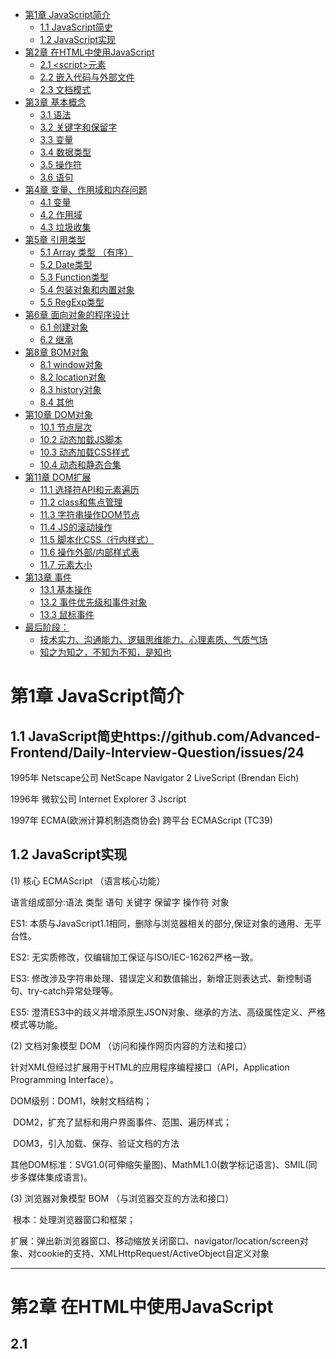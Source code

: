 

* [第1章  JavaScript简介](#%E7%AC%AC1%E7%AB%A0--javascript%E7%AE%80%E4%BB%8B)
  * [1\.1  JavaScript简史](#11--javascript%E7%AE%80%E5%8F%B2)
  * [1\.2  JavaScript实现](#12--javascript%E5%AE%9E%E7%8E%B0)
* [第2章  在HTML中使用JavaScript](#%E7%AC%AC2%E7%AB%A0--%E5%9C%A8html%E4%B8%AD%E4%BD%BF%E7%94%A8javascript)
  * [2\.1  &lt;script&gt;元素](#21--script%E5%85%83%E7%B4%A0)
  * [2\.2  嵌入代码与外部文件](#22--%E5%B5%8C%E5%85%A5%E4%BB%A3%E7%A0%81%E4%B8%8E%E5%A4%96%E9%83%A8%E6%96%87%E4%BB%B6)
  * [2\.3  文档模式](#23--%E6%96%87%E6%A1%A3%E6%A8%A1%E5%BC%8F)
* [第3章  基本概念](#%E7%AC%AC3%E7%AB%A0--%E5%9F%BA%E6%9C%AC%E6%A6%82%E5%BF%B5)
  * [3\.1  语法](#31--%E8%AF%AD%E6%B3%95)
  * [3\.2  关键字和保留字](#32--%E5%85%B3%E9%94%AE%E5%AD%97%E5%92%8C%E4%BF%9D%E7%95%99%E5%AD%97)
  * [3\.3  变量](#33--%E5%8F%98%E9%87%8F)
  * [3\.4  数据类型](#34--%E6%95%B0%E6%8D%AE%E7%B1%BB%E5%9E%8B)
  * [3\.5  操作符](#35--%E6%93%8D%E4%BD%9C%E7%AC%A6)
  * [3\.6 语句](#36-%E8%AF%AD%E5%8F%A5)
* [第4章  变量、作用域和内存问题](#%E7%AC%AC4%E7%AB%A0--%E5%8F%98%E9%87%8F%E4%BD%9C%E7%94%A8%E5%9F%9F%E5%92%8C%E5%86%85%E5%AD%98%E9%97%AE%E9%A2%98)
  * [4\.1  变量](#41--%E5%8F%98%E9%87%8F)
  * [4\.2  作用域](#42--%E4%BD%9C%E7%94%A8%E5%9F%9F)
  * [4\.3  垃圾收集](#43--%E5%9E%83%E5%9C%BE%E6%94%B6%E9%9B%86)
* [第5章 引用类型](#%E7%AC%AC5%E7%AB%A0-%E5%BC%95%E7%94%A8%E7%B1%BB%E5%9E%8B)
  * [5\.1 Array 类型 （有序）](#51-array-%E7%B1%BB%E5%9E%8B-%E6%9C%89%E5%BA%8F)
  * [5\.2 Date类型](#52-date%E7%B1%BB%E5%9E%8B)
  * [5\.3 Function类型](#53-function%E7%B1%BB%E5%9E%8B)
  * [5\.4 包装对象和内置对象](#54-%E5%8C%85%E8%A3%85%E5%AF%B9%E8%B1%A1%E5%92%8C%E5%86%85%E7%BD%AE%E5%AF%B9%E8%B1%A1)
  * [5\.5 RegExp类型](#55-regexp%E7%B1%BB%E5%9E%8B)
* [第6章 面向对象的程序设计](#%E7%AC%AC6%E7%AB%A0-%E9%9D%A2%E5%90%91%E5%AF%B9%E8%B1%A1%E7%9A%84%E7%A8%8B%E5%BA%8F%E8%AE%BE%E8%AE%A1)
  * [6\.1 创建对象](#61-%E5%88%9B%E5%BB%BA%E5%AF%B9%E8%B1%A1)
  * [6\.2 继承](#62-%E7%BB%A7%E6%89%BF)
* [第8章 BOM对象](#%E7%AC%AC8%E7%AB%A0-bom%E5%AF%B9%E8%B1%A1)
  * [8\.1 window对象](#81-window%E5%AF%B9%E8%B1%A1)
  * [8\.2 location对象](#82-location%E5%AF%B9%E8%B1%A1)
  * [8\.3 history对象](#83-history%E5%AF%B9%E8%B1%A1)
  * [8\.4 其他](#84-%E5%85%B6%E4%BB%96)
* [第10章 DOM对象](#%E7%AC%AC10%E7%AB%A0-dom%E5%AF%B9%E8%B1%A1)
  * [10\.1 节点层次](#101-%E8%8A%82%E7%82%B9%E5%B1%82%E6%AC%A1)
  * [10\.2 动态加载JS脚本](#102-%E5%8A%A8%E6%80%81%E5%8A%A0%E8%BD%BDjs%E8%84%9A%E6%9C%AC)
  * [10\.3 动态加载CSS样式](#103-%E5%8A%A8%E6%80%81%E5%8A%A0%E8%BD%BDcss%E6%A0%B7%E5%BC%8F)
  * [10\.4 动态和静态合集](#104-%E5%8A%A8%E6%80%81%E5%92%8C%E9%9D%99%E6%80%81%E5%90%88%E9%9B%86)
* [第11章 DOM扩展](#%E7%AC%AC11%E7%AB%A0-dom%E6%89%A9%E5%B1%95)
  * [11\.1 选择符API和元素遍历](#111-%E9%80%89%E6%8B%A9%E7%AC%A6api%E5%92%8C%E5%85%83%E7%B4%A0%E9%81%8D%E5%8E%86)
  * [11\.2 class和焦点管理](#112-class%E5%92%8C%E7%84%A6%E7%82%B9%E7%AE%A1%E7%90%86)
  * [11\.3 字符串操作DOM节点](#113-%E5%AD%97%E7%AC%A6%E4%B8%B2%E6%93%8D%E4%BD%9Cdom%E8%8A%82%E7%82%B9)
  * [11\.4 JS的滚动操作](#114-js%E7%9A%84%E6%BB%9A%E5%8A%A8%E6%93%8D%E4%BD%9C)
  * [11\.5 脚本化CSS（行内样式）](#115-%E8%84%9A%E6%9C%AC%E5%8C%96css%E8%A1%8C%E5%86%85%E6%A0%B7%E5%BC%8F)
  * [11\.6 操作外部/内部样式表](#116-%E6%93%8D%E4%BD%9C%E5%A4%96%E9%83%A8%E5%86%85%E9%83%A8%E6%A0%B7%E5%BC%8F%E8%A1%A8)
  * [11\.7 元素大小](#117-%E5%85%83%E7%B4%A0%E5%A4%A7%E5%B0%8F)
* [第13章 事件](#%E7%AC%AC13%E7%AB%A0-%E4%BA%8B%E4%BB%B6)
  * [13\.1 基本操作](#131-%E5%9F%BA%E6%9C%AC%E6%93%8D%E4%BD%9C)
  * [13\.2 事件优先级和事件对象](#132-%E4%BA%8B%E4%BB%B6%E4%BC%98%E5%85%88%E7%BA%A7%E5%92%8C%E4%BA%8B%E4%BB%B6%E5%AF%B9%E8%B1%A1)
  * [13\.3 鼠标事件](#133-%E9%BC%A0%E6%A0%87%E4%BA%8B%E4%BB%B6)
* [最后阶段：](#%E6%9C%80%E5%90%8E%E9%98%B6%E6%AE%B5)
  * [技术实力、沟通能力、逻辑思维能力、心理素质、气质气场](#%E6%8A%80%E6%9C%AF%E5%AE%9E%E5%8A%9B%E6%B2%9F%E9%80%9A%E8%83%BD%E5%8A%9B%E9%80%BB%E8%BE%91%E6%80%9D%E7%BB%B4%E8%83%BD%E5%8A%9B%E5%BF%83%E7%90%86%E7%B4%A0%E8%B4%A8%E6%B0%94%E8%B4%A8%E6%B0%94%E5%9C%BA)
  * [知之为知之，不知为不知，是知也](#%E7%9F%A5%E4%B9%8B%E4%B8%BA%E7%9F%A5%E4%B9%8B%E4%B8%8D%E7%9F%A5%E4%B8%BA%E4%B8%8D%E7%9F%A5%E6%98%AF%E7%9F%A5%E4%B9%9F)

# 第1章  JavaScript简介

## 1.1  JavaScript简史https://github.com/Advanced-Frontend/Daily-Interview-Question/issues/24

1995年  Netscape公司  NetScape Navigator 2  LiveScript  (Brendan Eich)

1996年  微软公司       Internet Explorer 3    Jscript

1997年  ECMA(欧洲计算机制造商协会)  跨平台  ECMAScript  (TC39)

## 1.2  JavaScript实现

(1) 核心 ECMAScript （语言核心功能）

语言组成部分:语法 类型 语句 关键字 保留字 操作符 对象

ES1: 本质与JavaScript1.1相同，删除与浏览器相关的部分,保证对象的通用、无平台性。

ES2: 无实质修改，仅编辑加工保证与ISO/IEC-16262严格一致。

ES3: 修改涉及字符串处理、错误定义和数值输出，新增正则表达式、新控制语句、try-catch异常处理等。

ES5: 澄清ES3中的歧义并增添原生JSON对象、继承的方法、高级属性定义、严格模式等功能。

(2) 文档对象模型 DOM （访问和操作网页内容的方法和接口）

针对XML但经过扩展用于HTML的应用程序编程接口（API，Application Programming Interface）。

DOM级别：DOM1，映射文档结构；

​                 DOM2，扩充了鼠标和用户界面事件、范围、遍历样式；

​                 DOM3，引入加载、保存、验证文档的方法

其他DOM标准：SVG1.0(可伸缩矢量图)、MathML1.0(数学标记语言)、SMIL(同步多媒体集成语言)。

(3) 浏览器对象模型 BOM （与浏览器交互的方法和接口）

​       根本：处理浏览器窗口和框架；

​       扩展：弹出新浏览器窗口、移动缩放关闭窗口、navigator/location/screen对象、对cookie的支持、XMLHttpRequest/ActiveObject自定义对象

------

# 第2章  在HTML中使用JavaScript

## 2.1  <script>元素

​       6个属性：async(异步下载)、defer(延迟执行)、  →仅适用于外部脚本文件

charset(代码字符集)、language(脚本语言已废弃)、

src(外部文件)、type(MIME类型) 默认值text/javascript

​       标签位置：head或者body里

**async：异步加载js文件，如果浏览器空闲并且load事件触发，会在load事件触发前执行。**

**defer：异步加载js文件，脚本延迟到文档解析、显示之后执行，效果与window.onload类似。**

​       JS是阻断式语言，下载解析执行完毕后才可以呈现后面的内容。因此除必须在页面渲染以前完成或JS代码库指定需要放在最前面的必须放在head中，其他都放在body的最后。

## 2.2  嵌入代码与外部文件

​       外部文件：可维护性、可缓存、适应未来

## 2.3  文档模式

​       Doctype: 混杂模式和标准模式，影响CSS内容呈现、JS解释执行。

​       模式转换方法：<!Doctype html> 

------

# 第3章  基本概念

## 3.1  语法

(1) 区分大小写

​       html和css不区分大小写；JS区分大小写。

(2) 标识符

​       变量、函数、属性的名字。

​       第一个字符必须是一个字母、下划线、一个美元符号。

​       (字母包含ASCII或Unicode字母字符，汉字等都可以)

(3) 注释

​       //单行注释

​       /*

​       \* 多行

​       \* 注释

​       */

(4) 严格模式

​       方式1：代码的第一行，添加“use strict”

​       方式2：函数的第一行，添加“use strict”

​       问题：上线前代码打包会导致模式不按预期实现。

(5) 语句

​       以分号结尾，如果省略，则由解释器确定语句的结尾。

**注：a. 方法名称作为元素属性时，可不区分大小写；遇到带中划线的属性，后面跟的值应是小写。**

**b.** **严格模式一般只在某些特定的框架中使用。**

**c. JS****解释器在确定在哪里添加分号的规则：判断后面是否可以和前面的一起执行，如果可以就放到一起，不可以才加分号（某些框架函数为保证代码正常执行，会以分号开头，防止其他人的代码结尾未写分号）；“++”和“--”符号优先和下面的合并；return/break/continue不会与后面合并，直接返回，因此return的内容应该紧跟在return后。**

## 3.2  关键字和保留字

​       关键字和保留字不能作为标识符。

​       避免方式：驼峰命名方式、拼音

**注：a. java中所有关键字都是JS的保留字/关键字。**

## 3.3  变量

​       var 局部变量； 全局变量。

**注：a. 定义变量时，不会定义其类型，使用的时候才会取获取数据类型。**

​    **b.** **使用var局部变量，否则全局变量（全局属性）；使用var不可删除，否则可删除（属性可以delete）；使用var会被提前，否则不提前（对象的属性无序）。**

## 3.4  数据类型

​       基本数据类型：Undefined、Null、Boolean、Number、String (不可以改变数据类型)

​       复杂数据类型：Object (可变数据类型)（无序列表合集）

​       判断数据类型：typeof操作符

(1) Undefined类型（只有1个值）

​       本质：windows的属性，属性对应的值是未定义。

​       声明但未初始化，变量的值是undefined。

(2) Null类型（只有一个值）

​       表示空对象指针。 (typeof(null)) à “object”

null == undefined; 返回true

(3) Boolean类型

​       所有数据类型都可以转换成布尔值。Boolean(  )函数

​       undefined、null、NaN、0、-0、“ ”  à false

(4) Number类型

​        十进制、十六进制（0x）八进制（其一位是0）；

​       浮点数值的最高精度是17位小数。0.1+0.2不等于0.3。

​       NaN不等于NaN，isNaN()  判断传入的参数是否可以转换成数字；

​       类型转换：Number() 函数用于任何数据类型，parseInt()和parseFloat() 函数用于字符串转换成数值，建议始终将第二个参数设为10。

(5) String类型

​       JS中，建议使用单引号

​       类型转换：str.toString()方法 null和undefined没有这个方法、String(str)函数

(6) Object类型

​       类型转换：Object() 函数。

​       属性：constructor 保存用于创建当前对象的函数；

​                hasOwnProperty(*propertyName*) 检查给定属性是否灿在与当前对象实例；

​                isPrototypeOf(object) 检查传入对象是否是当前对象的原型；

​                propertyIsEnumerable(*propertyName*) 检查给定属性是否能使用for-in语句来枚举；

方法：toString()、valueof()、toLocalString()

*注：**a.* *使用**typeof**操作符判断数据类型，最好加上括号，如**(typeof xxx)**。*

*b. undefined**与**null**共同点：都只有一个值；布尔转换结果都为**false**；都没有属性和方法；*

*不同点：**null**是关键字，**undefined**不是；**null**是已经初始化的，而**undefined**不是；**null**是对象，而**undefined**只是一个数据类型；**null**转换成数字返回**0**，**undefined**返回**NaN**。*

   *c.* *声明变量时可以不给它赋值，如果一定要赋值可以赋成**null**，不要使用**undefined;**如果一定要用“**===**”检查每个值是否存在，使用**undefined;**当使用全等判断某个值是否为空，使用**null;**初学阶段可使用“**== null**”判断某个值是否存在或为空。*

   *d.0.1**和**0.2**无法转换成二进制，因此计算结果不等于**0.3**；这类问题可以通过乘以**10**的**n**次方再除以**10**的**n**次方避免。*

   *e. Number(**对象**)**，先调用对象的**valueof()**，再调用**toString()**方法**;* *如**Number([])* *à* *0;Number({})* *à**NaN**。*

   *f. String(**对象**)**，先调用对象的**toString()**，再调用**valueof()**方法。*

*g. parseInt()**和**parseFloat()**的使用场景是后台传入数据或从**HTML**中获取数据的数值转换。***parseInt(a, b),** **按****b****进制解析****a,** **当****b=0****时****,****按十进制解析****a; a****的每一位的值不能大于****b,** **如****parseInt(3,2)** **à****NaN**

*h* *对象分类：内部对象**,**共**17**种**(**错误对象、**8**种常用对象、**Math/Gloal/JSON3**种内置对象**)**；数组对象**(JS**语言运行环境中产生的对象，常用**window/location**对象**)**；自定义对象。*

*i. Object**类型转换：**Object(**Boolean/Number**类型**)* *à* *{ }   [[primitiveValue]]: value*

​                                 *Object(String**类型**)* *à* *{“”}   [[primitiveValue]]**、**length**、**0**、**1**……*

​                                 *Object(null/undefined)* *à* *{}* *空对象*

*j.**对象属性访问**(**点方法或者方括号**)JS**解释器运行过程：判断前面是不是**undefined**或**null**，是则报错；判断是不是对象，如果不是则转换成对象；点方法将点后面的转换为字符串，如果是方括号先计算再将结果转换为字符串。*

## 3.5  操作符

(1) 一元运算符

​       递增++、递减--：前置，先改变后运算；后置，先运算后改变。

​       一元加+、减-：加与Number()转型函数一样，减先类型转换后取负数。

​       按位非（NOT）：”~num”，”-num-1”，其他位运算符很少用到。

​       逻辑非（！）

​       typeof、void 返回undefined,用于禁止跳转、delete

(2) 短路操作符

​       逻辑与（&&）：第一层，两个操作数为布尔值；

​                              第二层，两个操作数为可以转换成布尔值的表达式;(如果…并且…)；

​                              第三层，前面是判断语句，后面为执行语句。(判断并运行)

**第一个操作数可以转换false，返回第一个操作数；**

**第一个操作数可以转换true，返回第二个操作数。**

逻辑或（||）：第一层，两个操作数为布尔值；

​                            第二层，两个操作数为可以转换成布尔值的表达式;(如果…或者…)；

​                            第三层，前面是判断语句，后面为执行语句。(判断并运行)

​              **第一个操作数可以转换true，返回第一个操作数；**

**第一个操作数可以转换false，返回第二个操作数。**

**a && b || c**  **相当与 a ? b || c 相当于if(a) {b} else {c}**

(3) 加减乘除模 比较赋值

​       乘性操作符：先转换成数字，再进行运算。（小数需要进行处理）。

​       减法操作符：先转换成数字，再进行计算。

​       加法操作符：（倾向字符串）如果两边都是数字或布尔值，数字类型相加；如果有一个出现字符串，字符串类型相加。

​       关系运算符：（倾向数字）数字(布尔值)比较、字符串比较（编码）、对象比较（先调用valueof()，再调用toString（））、如果有一个是数字另一个也将转换为数值再比较。

​       相等操作符：“===” “！==”，全等/不等；“==” “！=”，数字(布尔值)比较、字符串比较（编码）、对象比较（一个对象调用valueof()，两个对象指向同一对象才相等）、null与undefined相等（null和undefined不转换类型）。

​       赋值运算符：“=”、“+=”、“-=”、“*=”、“/=”、“%=”，不推荐连续赋值。

​       其他二元运算符：instanceof、 in。

**注：a. 表达式:JS中的短语， JS代码中除操作符外，都是表达式。原始表达式（常量 不会改变的量如π/大写字母表示的量、变量、直接量 数字/字符串/正则表示式）、初始化表示式（初始化数字/对象，如对象字面量表达式）、函数表示式、函数调用表示式、属性访问表示式（点方法或括号）、对象创建表达式（new操作符构成的表达式）。**

**b.** **优先级，属性访问；一元运算符-+/++/--/! ；\*/ %+- ；<> <= >=；==/===；&&；||；三目运算；赋值**

**c.** **结合性：当优先级一样时，一元运算符右结合，三目运算符，赋值运算符右结合，其他都是左结合。**

**d.** **运算顺序：从左到右。**

**e.** **任何操作数与NaN比较，返回false。**

**f.** **！！a相当于Boolean(a)、+a相当于Number(a)、a + “”相当于String()。**

**g.** **加法操作JS解释器运行原理：如果有一个是字符串，都转换成字符串然后连起来；如果其中一个是null、undefined、布尔值、数字，都被转换成数字；如果其中一个是对象，（对象转换成原始值先valueof()再toString, Date对象直接调toString()**

 **例1：空数组调用valueof()返回数组本身，调用toString()返回空字符串，因此[] + [] 得到“”；空对象调用valueof()返回对象本身，调用toString()返回“[object object]”，因此｛｝+｛｝得到“[object object] [object object]”。**

**例2：1+[1,2]****à****“11，2”；1+｛a:1｝****à****“1[object object]”；{a:1}+1****à****1** **前面的{}会被看做一段代码区域，不会参与到后面的计算；{}+[]****à****0****；[]+{}****à** **“[object object]”。**

## 3.6 语句 

(1) 基本语句

​       表达式语句：对操作数进行了增删改的表达式，包括递增递减、赋值、delete、函数调用语句。

​       复合语句：{多条语句}，又称为语句块。

​       空语句：一个分号“；”。用途1：复合语句结尾加分号，不会报错；用途2：模块开头加分号，防止压缩后与前面的代码合并导致错误；用途3：循环语句后面不需要执行可以直接使用“{}”或“；”。

​       声明语句：var 和 function。 声明的变量或函数都会提前，函数表达式不会被提前。

(2) 分支语句

​       if语句：if(expression){} else{}；条件判断中，建议基本数据类型比较，采用全等，避免类型转换。

​       switch语句：switch(expression){case value:  break; … ;default: statement} 。

(3) 循环语句

​       while语句：while(expression)statement；一般将在循环体的最后对表达式进行修改。

​       for语句：for(initialization; expression; post-loop-expression)statement。initialization只执行一次，可以放在外面，可在外访问。1243243……

​       for-in语句：for(property in expression) expression，枚举对象属性。

(4) 中断语句

​       break语句：跳出break所在的循环语句。

​       return语句：结束所在函数，返回一个结果。

​       continue语句：停止当前循环，继续下一个循环。(使用较少，break都可以实现)

**注：a. 语句是会触使某件事情发生的命令，作用是操作符使操作数进行计算的作用，副作用是当运行语句或表达式时，对某些变量的值进行修改、删除或增加等作用，递增递减、赋值都有副作用。语句一定有副作用，表达式不一定有副作用。**

   **b. while(true) statement** **和 for(;;)statement 一样，无限循环。expression最好直接是值的比较，直接转换为布尔值，优化性能。**

   **c. for-in****语句是更精准的循环语句，因此效率会更低（数据类型转换，in前面表达式的多次计算，原型链的搜索等操作）。**

**d. for-in****语句JS解释器过程：第一步，判断in后面的表达式是不是对象，如果是null/undefined直接报错（ES5中不报错不执行循环体），如果不是则将其转换为对象，然后执行下一步操作，将对象的属性取出来赋值给in前面的property（in前面的表达式每次都会运行），执行后面的循环体，完成后再继续赋值过程，直到属性枚举完成。**

**e. for-in****语句：数字、布尔类型，不会得到任何东西；字符串，会得到0：；1：；…。JS内置属性方法、原始值、string包装类的字符串长度、原始值都不可枚举。循环体内对属性的增删改不会反映到in前面的property中。**

**f.** **标签语句：label: statement。(使用较少，都可以使用函数封装实现) 将另一个循环写成标签语句，可以通过break label(跳转至label语句结尾)实现跳出两个嵌套循环体。**

**g.** **其他语句：with、debugger、use strict。** 

# 第4章  变量、作用域和内存问题

## 4.1  变量

​       变量的值：基础数据类型，直接保存到变量中；引用类型，保存在内存中同时创建访问内存的地址(引用)，将引用保存到变量中。

​       属性方法操作：基本数据类型，不报错无效果；引用类型，可实现增删改操作。

​       变量赋值：删除原有的重新生成变量。

​       变量复制：基本数据类型，新建一个值相同的变量，两者无关；引用类型，指向同一引用（地址），相互联系。

​       传递参数：只能按值传递。基本数据类型，相当于变量复制过程；引用类型，地址复制。

​       检测类型：typeof；检测对象类型，obj instanceof Object/Array/RegExp/Date, 用instanceof检测基本数据类型都会返回false。

## 4.2  作用域

​       作用域：（编译阶段【词法语法分析、生成代码】）对值进行保存和读取时遵循的规则。

​       作用域链：（代码运行阶段）对变量和函数进行访问规则。 “单向父级查找”

## 4.3  垃圾收集 

​       作用保证内存的合理使用；标记清除、引用计数两种方式。

​       手动管理内存：将变量设置为null。

**注：a. 创建变量JS解释器过程：创建变量名字，创建其可以被访问到的作用域，将变量声明提升到函数最顶上，判断值的类型确定变量中保存值还是引用。**

**b.** **函数的参数在创建时JS不关注其数据类型，在使用时才动态验证其数据类型，与变量声明类似。**

**c.** **作用域包括全局作用、函数作用域、块级作用域（ES6有了）。作用域之间可相互嵌套。同一作用域下，函数名和变量名相同，函数会覆盖变量。**

**d. with****、eval：尽量避免使用，因为with和eval破坏了解释器创建和管理作用域的规则，编译过程中解释器不会对它进行优化，效率较低。eval如同一个小型的JS解释器，将传入的字符串按JS代码解释执行。**






# 第5章 引用类型

## 5.1 Array 类型 （有序）

(1) 基本内容

特点：数组中的每一项都可以保存任何类型的数据；长度大小可调整。

​       创建方式：构造函数、字面量。

​       长度属性：(0~2^32-2)可实现数组项增加或删除，如果将数组长度设为非自然数，报错。

​       检测手段：list instanceof Array;  list.constructor == Array；(ES5新增)Array.isArray(list)；Object.prototype.toString.call(list) === “[object Array]”。

​       **toString():** **返回字符串 如[1,”a”,true,{}].toString** **à”1,a,true,[Object Object]”**

​       **valueOf(): 返回数组本身**

(2) 栈方法

​       **push()****：数组末尾添加任意个项，返回修改后数组的长度。**

​       **pop()：移除数组最后一项，返回移除项。**

(3) 队列方法

​       **unshift()****：在数组前端添加任意个项，返回修改后数组的长度。**

​       **shift()：移除数组第一项，返回移除项。**

(4) 排序方法

​       **reverse()****：反转数组项的顺序。**

​       **sort()：不传参数，则将数组项转换为字符串，按字符串的ASCII码大小升序排列；**

**传一个函数(两个参数)，先第一项与第二项比较，如果函数返回正数两项交换，否则不交换继续比较第二项和第三项，一旦交换了就从头跑一遍。冒泡排序。**  

(5) 操作方法  （不改变原数组）

​       **join()****：将数组项放到字符串中，以指定的分隔符分隔。**

**contact()：拼接操作。基于当前数组创建一个新数组将接受的参数传递到副本的末尾，如果接受的参数是数组，会拆开将每一项添加到副本末尾。**

​       **slice()****：截取操作。slice(start, end)，返回包含原数组的start到end-1项的新数组。如果为负值，参数+length转化成正数；如果start>end或两个负数都超过length长度返回空数组。**

**(5)\*操作方法(改变原数组)**

​       **splice()**：传一个参数，从参数位置**截取**到结尾；

​                     传两个参数，从a位置开始**删除**b个，返回删除项；

​                     传多个参数，从a位置开始删除b个，将c插入到删除位置，返回删除项。**插入或替换**

(6) 位置方法 **（从此往后的数组方法都是ES5中的，前面是ES3的）**

​       两个参数：查找项(使用全等判断)和(可选)查找起点位置索引。

**indexOf()：从前往后查；** 

**lastIndexOf()：从后往前查。** 

返回查找项位置，未找到返回-1。

(7) 迭代方法

​       两个参数：要在数组每一项上运行的函数和(可选)运行该函数的作用域对象(影响this值)。

​                     函数接收的三项参数（item,index,array）

​       every()：查询数组每一项是否满足条件，**每一项都为true，返回true**。

​       some()：查询数组每一项是否满足条件，**任一项为true，返回true**。

​       filter()：查询数组每一项是否满足条件，**返回满足条件的数字项构成的新数组**。

​       map()：对数组每一项进行函数操作，返回新数组，如每一项都乘以2。

​       forEach()：对每一项都运行函数，无返回值，与for循环迭代数组一样。

(8) 归并方法

​       两个参数：要在每一项上调用的函数和(可选)作为归并基础的初始值。

​                       函数接受的四个参数（prev, cur, index, array）

​       reduce()：从第一项逐个遍历至最后一项；

​       reduceRight()：从最后一项遍历至第一项。

​       迭代数组所有项，构建一个最终值。（数组求和、积）

(9) 数组去重

​       方式1：（创建新数组）两层循环，外层罗列每一项，内层循环判断值是否相等（创建标志位判断是否push或者使用中断+标签语句跳出内循环）。

​       方式2：（创建新数组）比较取出项是否与后面的项，相同跳过，全不同push。

​       方式3：使用splice()将数组中的重复项去掉，注意去掉后数组长度会变短。（类似的，先排序，后使用splice()删掉重复项）。

​       方式4：利用对象属性名不重复的特点去重，如果对象中没有这个属性，就可以增加这一项属性。

​       方式5：利用ES5中的indexOf()和forEach()/filter()/map()，查找后面是否还有与当前项值相同的（indexOf(v, i+1)返回-1，说明当前项具有唯一性），判断对象位置是否等于indexof返回的位置。

​       方式6：利用ES6中Set对象的成员具有唯一性，利用Array.from方法或者拓展运算符…将Set对象转化为数值。Array.from(new Set(arr))； […new Set(arr)]。   

**注：a. 关于typeof null返回object，这是开发时的一个bug。所有数据保存在内存中，都是以二进制的形式，JS解释器进行编辑时遵守的一个规则，如果其三位都是0时，表示这是一个对象。null转换成二进制全是0，typeof返回object。**

​    **b.** **创建数组注意事项：使用new Array( n)创建的数组，无法使用迭代方法forEach()等，可以使用Array.apply(null, length)解决该问题。**

**c.** **不推荐使用多个逗号创建空对象。**

**d. instanceof****和constructor两种检测方式，在多个全局作用域或框架的情况下可能会出错。**

## 5.2 Date类型 

创建方式:使用new Date()。

继承方法：toString()和to LocalString()，LocalString()返回的时间没有时区信息。valueof返回距离时间起点的毫秒数。

格式化方法：to(Local)DateString()、to(Local)TimeString()、toUTCString()。

日期/事件组件方法：共33种。其中Time只与get和set连，没有getUTC、setUTC；年FullYear 月Month 日Date 时Hours 分Minutes 分Seconds秒 星期Day 毫秒Milliseconds，其中星期Day只与get和getUTC连，没有set，其他都有四种。还有一种getTimezoneOffest()，返回本地时间与UTC时间相差的分钟数。

**注：a. new Date(), 括号内不传参数，得到目前的时间；一个参数，返回距离1970.01.01的毫秒数（后天会调用Date.parse(),接收表示日期的字符串参数，返回毫秒数）；传入布尔或者null，1970.01.01早八点；传undefined或无法转化成时间的字符串，得到无效时间（NaN）。**

   **b.** **使用cookie设置过期时间，会用到toUTCString()。**

   **c. valueof****，返回距离时间起点的毫秒数。（或者使用+和now） (valueof 和 getTime效率最高)**

## 5.3 Function类型 

(1) 函数的创建方式

创建方式1：函数声明。函数名有name属性，内外皆可访问到该名称函数

创建方式2：匿名函数表达式。变量没有name属性，访问不到

创建方式3：命名函数表达式（递归函数 ）。有name属性 ，如：a= function b（）｛可以访问到b，可调用｝，在外面访问不到。

创建方式4：ES6箭头函数(一种匿名函数)。创建时，不会创建上下文环境(this指向它所在的外部的作用域)；name属性是空字符串，没有arguments数组。

创建方式5：ES6 函数生成器（可对状态进行保存）。写法类似于函数声明语句，在function后面加了一个*；不会使用return，而是使用yield代替，并且可能是多个；返回迭代器对象，需要先运行并赋值给变量或属性，得到迭代器对象，该对象有next方法，调用该方法可以从上只下开始执行，至yield，返回一个对象，里面有value, done【false】,再调用next，执行上一个yield至下一个yield……，结束时done时true。

创建方式6：函数构造器。不推荐。书写复杂（函数体要写成字符串传到构造器内）；会用到eval（执行时将字符串要转换成可执行代码解释器会调用eval方法）；创建的函数无法访问当前作用域，会在全局作用域创建。

(2) 作用域

​       函数：生成作用域，隐藏变量。 

​       完成匿名函数立即执行：表达式(function(){}())；操作符true&&function(){}()；一元操作符+、-等（其中+、-性能较差）。

​       立即执行函数(IIFE)的特点：模仿块级作用域，避免污染全局变量；提高性能；有利于压缩；避免全局命名冲突；保存闭包状态（例：for(){if(){}}）；颠倒运行顺序（传递实参为函数，常用于UMD通用模块规范）。

​       JS作用域：使用立即执行函数模拟块级作用域。（with{块级作用域}, try catch{块级作用域}, eval）。

​       ES6：let 定义块级作用域变量，属于新的作用域，而不是当前作用域。

(4) 闭包

​       函数使用：**操作函数**，函数作为参数使用，如sort()方法，无时间差；**回调函数**，拿到服务器返回结果，定义一个函数，把服务器返回的结果作为函数的参数传递进去，有时间差；将函数作为**返回值**。

闭包创建方式：一个函数内部创建另一个函数。

闭包的作用域：包含自己的作用域、包含函数的作用域和全局作用域。

问题：函数返回闭包是，占用内存，至闭包不存在才能解除占用。

作用：利用闭包实现私有变量得共有方法

**注：a. 语句块中不建议使用函数声明，严格模式会报错，不同浏览器结果会不同。应该使用匿名函数表达式。**

   **b. IE8** **有个问题，命名函数表达式在函数体内外都可以访问到，会造成全局变量污染。 解决办法：变量名和函数名相同。**

  **c.** **递归：非严格模式下，例如：function f(num) {return num \* arguments.callee(num -1) }；严格模式下，使用命名函数表达式。**

## 5.4 包装对象和内置对象 

(1) 包装对象

​       都有valueof()和toString()。

​       Boolean类型包装对象：没啥用。valueof()返回 true或false；toString()返回 “true”或”false”。

​       Number类型包装对象：toFixed(指定小数位数)按指定小数位返回数值的字符串，如num.toFixed(2)；toExponential(小数位)转换为科学计数法；toPrecision(数值位数)方法。

​       String类型包装对象：chatAt()和chatCodeAt()；访问字符串中特定字符；

indexOf()和lastIndexOf()【没找到返回-1】；查找子字符串的位置；

**slice()、subString()从start截取到end-1位，返回截取字符串；**

**(****区别，当start>end，slice得到空，subString会将两个换过来；当传负数，slice会将其当做倒数第几位，subString会当成0)**

**substr()，第一个参数是截取开始位，第二个参数是截取几位；**

split(),基于指定分割符将字符串分割成多个子字符串放到数组； 

toLowerCase()、toUpperCase()，大小写切换；

trim() 删除空格；

match()返回匹配的字符串组成的数组

search()返回第一个匹配项的索引

replace()替换

ES6 padStart()/padEnd从头部/尾部开始自动补齐至达到指定长度。

​                                          ES6 startsWith()、endsWith()

​                                          ES6 includes()  判断是否包括给定字符

​                                          ES6 repeat(),重复多少次

(2) 内置对象

​       Global对象：URI编码方法encodeURI()和encodeURIComponent()、decodeURI()和decodeURIComponent()。

​                             eval()方法：相当于一个解释器。当JS解释器编译遇到eval时，会将编译模式由快速编译模式转为安全编译模式，因此性能较差。作用1，低版本将字符串形式的JSON结构转换成对象；作用2，动态声明变量；作用3，代码压缩（以eval开头）。

注：a. eval()声明的变量不会被提前；严格模式下eval声明的变量在eval外面无法访问到；eval中的代码无法使用调试工具调试。

​                            属性：undefined/NaN/Infinity，只有这三个属性对应的是值，其他的属性对应的都是构造函数。

​       Math对象：属性，可能会用到Math.PI；

​                        方法，Math.ceil()向上去整，Math.floor()向下取整，Math.round()四舍五入；

​                             Math.min()和max() 例如Math.max.apply(Math,数组)；

​                                   Math.random()   例如：Math.random().toString(36)

​       Json对象：字符串与JSON之间的相互转换。

## 5.5 RegExp类型

(1) 用武之地 

​       RegExp.exec(str) : 查找匹配, 并返回一个数组或null

​       RegExp.test(str) : 测试是否匹配, 返回true或false

​       String.match(reg) : 查找匹配, 并返回一个数组或null

​       String.search(reg) : 返回匹配位置索引或-1

​       String.replace(reg) : 使用替换字符串换掉匹配到的子字符串

​       String.split(reg) : 使用正则表达式分隔字符串

和test方法, String的match/replace/search/split方法

(2) 创建方法

​       正则表达式字面量: 如var reg = /^[a-zA-z]+[0-9]*\w?_$/gi

​       构造函数: 如var reg = new RegExp(/^[a-zA-z]+[0-9]*\w?_$/, “gi”)

​                            var reg = new RegExp(“^[a-zA-z]+[0-9]*\\w?_$”, “gi”)

(3) 正则表达式修饰符

​       g : 全局搜索

​       I : 不区分大小写搜索

​       m : 多行搜索

​       y : 执行”粘性”搜索

(3) 特殊字符

​       **\** : **转义下一个字符的性质**, 特殊与字面量之间转义; 在new RegExp(“str”)中要用//

​       **^ :** **匹配 开头  多行匹配时,可匹配换行符后紧跟位置 如/^a/**

​       **$ : 匹配 结束  多行匹配时,可匹配换行符前的位置 如/a$/**

​       *** : 匹配前一个表达式0次或多次 等价于{0,} 如/bo\*/**  (o出现0次或多次)

​       **+: 匹配前一个表达式1次或多次 等价于{1,} 如/a+/**

​       **. : 匹配除换行符外的所有单字符**

​       **? : 匹配前一个表达式0次或1次 如果紧跟在任何量词\* + ? {}后面,会使量词变成非贪婪**

​       **(x): 匹配x并记住匹配项,括号是捕获括号 记住匹配项可复用 如/(foo)(bar)\1\2/**

​       **(?:x): 匹配但不记住匹配项**

​       **x(?=y): 正向肯定查询,匹配x仅当x后面跟着y**

​       **x(?!y): 正向否定查询, 匹配x仅当x后面不跟着y**

​       **x|y: 匹配x或者y**

​       **{n}: 匹配前面一个字符刚好发生n次**

​       **{n,m}: 匹配前一个字符发生n-m次.**

​       **[xyz] : 匹配方括号中的任意字符**

​       **[^xyz] : 匹配不在方括号内的任意字符**

​       **\cX : 当X是处于A-Z之间的字符,匹配控制符 如/\cC/ 匹配control-C**

​       **\d :** 匹配**数字**

​       **\D :     非数字**

​       **\s :         空白字符,包括空格,制表符,换页/行符**

​       **\S :        非空字符**

​       **\w :       单字符(字母\数字或者下划线)**

​       **\W:     非单字字符**

​       **\0 :        NULL**




**注：a. Math.max.apply(null,arr)求数组的最小值,没有对象调用该方法,所以第一项是null , apply将一个数组转换为参数列表,传递到Math.max() .根据apply的这个特点,还可以在数组a后面追加数组b,Array.prototype.push.apply(a,b);**

**b. apply(obj,arr)** **第二个参数数组中形参顺序必须与Function中的形参顺序一致**

**c. call(obj,param1,param2,...)**

**d. bind(O, a, b,c****…) 函数A调用bind方法,返回新函数B, 函数B执行时, 使用函数A, 但this指向变成了O; 如果new B()构造函数依旧是A, 而且O不会起作用.**

# 第6章 面向对象的程序设计

## 6.1 创建对象

(1) 工厂模式

​       函数封装（创建空对象obj，给obj定义属性和方法，返回obj）。

​       优点：解决了创建多个相似对象的问题；缺点：constructor属性指向Object，无法识别对象的类型。

(2) 构造函数模式

​       构造函数（没有显式创建对象，属性、方法赋给this对象，没有return）

​       调用构造函数过程（创建一个新对象，利用this将作用域赋给新对象，指向构造函数代码【添加属性】，返回新对象）。

​       优点：constructor属性指向构造函数。缺点：对象的属性方法在实例化过程中都要重复创建，造成内存浪费。

(3) 原型模式

​       每个函数有prototype属性(对象)，prototype属性有一个constructor属性指向函数。将属性和方法写在Obj.prototype上。     

​       每个对象内部都有一个特殊的指针指向它的构造函数的原型对象，__proto__ [[prototype]]。

​       访问设置规则：解释器在查找属性方法会一层一层往上找到原型，解释器在设置属性方法时，如果当前对象中没有就直接在当前对象上创建（造成同名屏蔽）。

​       方法：Obj.prototype.isPrototypeOf(obj1) 检测对象是不是实例的原型对象。

​                hasOwnProperty(prop) 判断实例中是否存在某属性。 

​             Object.getPrototypeOf(obj1) 返回实例对象的原型。

​       枚举：in判断是否存在某属性，for-in枚举所有可枚举属性；for-in加hasOwnProperty()判断得到实例中的所有可枚举属性。ES5中，Object.keys()相当于for-in，Object.getOwnPropertyNames()枚举实例属性。

​       问题：资源共享。

(4) **组合使用构造函数模式和原型模式**

​       **一般，将属性写到构造函数里，将方法写到原型里。**

(5) 动态原型模式

在构造函数模式上，增加了原型方法冬天添加，通过判断将原型方法是否存在决定是否添加该方法到构造函数里。

(6) 寄生构造函数模式

​       对工程模式使用new。

(7) 稳妥构造函数模式

​       不使用new和this，没有公共属性。

**注：a. this的四种指向，函数调用this指向全局作用域/window，作为对象的属性方法调用指向对象，作为构造函数调用指向构造函数创建的新对象，强制指向某对象（call/apply）。**

   **b. Object****对象本身的属性和方法都是不可枚举的，constructor在ES3下可枚举ES5下不可枚举。**

## 6.2 继承

(1)  原型链继承

子类继承父类的实例，B.prototype = new A()。

优点：书写简单；可以在子类中动态增加属性和方法，不会影响父类。

缺点：子类增加属性方法不能使用字面量添加新方法；无法实现多继承；属性共享；无法传递参数。

(2) 借用构造函数

​       在子构造函数内部调用父构造函数，function B() { A.call(this) }  也可以使用apply。

​       优点：可实现多继承；不共享；可以传参。

​       缺点：创建的实例只是子类的实例，不是父类的实例；只能继承父类构造函数的属性方法，不能继承父类原型上的属性和方法；无法实现函数复用。

(3) 组合继承（伪经典继承）

​       function B() {A.apply(this)};

​       B.prototype = new A()；

​       B.prototype.constructor = B;

​       缺点：父类被调用两次，影响性能；属性在实例和原型中都存在，占用内存。

(4) 原型式继承 （对象继承）    

（继承普通对象【字面量形式的对象】）

​       function(o) { function F() {}; F.prototype = o; return new F(); };

​       ES5新增方法：Object.create()  第一个参数，原型对象。

​       问题：看起来不像继承。

(5) 寄生式继承 （对象继承）

​       与原型式继承一样，只是将过程封装到函数中，更像继承。

​       function createAnother(original) { var clone = object(original); 增加属性方法；return clone;}

(6) 寄生组合继承 （解决了两次调用A）

​       function B() {A.apply(this)};

​       P = object(A);

​       P.constructor = B;

​       B.prototype = P; 

附：浅度克隆（对象中属性都是原始值），for (var prop in A) { B[prop] = A[prop] }

​       深度克隆（对象的属性中有引用值），需要判断，如果是引用值需要再for-in循环一遍。






# 第8章 BOM对象

## 8.1 window对象

​       window对象表示浏览器的一个实例，如果增加frame标签，一个压面就存在多个window对象，每个window对象都会有原生的构造函数，相互独立不相等。

​       属性：top指向最外层的框架；parent指向当前框架的直接上层框架；self指向window。

​       窗口：位置screenLeft/screenTop  screenX/screenY 

​                大小innerWidth/innerHeight  outerWidth/outerHeight

​       方法：window.open() 

​       间歇调用：setTimeout()、 clearTimeout() 参数：函数，间隔时间 

超时调用：setInterval ()、 clearInterval () 参数：函数，间隔时间

​       系统对话框：阻断式，对话框样式由浏览器确定；

alert()、confirm() 【返回true/false】、

promt(文本提示，输入域的默认值)【返回输入值】

**注：a. 新建的window对象有一个opener属性，指向打开它的原始窗口对象。**

**b.** **参数：URL、窗口目标（“topFrame/parentFrame/selfFrame/_blank”默认值 新页面打开）、特性字符串（不一定好使）、是否取代当前浏览器历史记录。**

**c.** **使用window.open()打开的窗口可以使用close()方法关闭，使用resizeTo()、moverTo()调整大小、移动位置。**

**d.** **间歇或超时调用的实质，将要执行的函数拿出来，放到事件队列中，整个代码运行完毕后，再去扫描事件队列，相当与将这部分代码挪到最后。**

**d.** **最短时间，HTML5规定的是10秒，但是目前常用浏览器的频率一般是60Hz（16.7秒）。**

**f. setTimerout()****第一个参数可以传递字符串，但可能导致性能损失。**

**g. setInterval()****可能产生累积效应，可以使用setTimeout(function(){//something; setTimeout(argument.callee,time)}, time)避免。** 

**h.** **如果使用setTimeout()或者setInterval ()执行动画卡顿，可以使用require animate。**

## 8.2 location对象

既是window对象的属性，又是document对象的属性。

属性：（设置或读取与URL相关的东西）（可写）

hash 返回URL中#后面的内容，常用语单页应用

href 返回完整的URL

search 返回URL的查询字符串，以问号开头

​       方法：assign() 跳转页面并生成一条新的历史记录

​              replace() 跳转页面不生成历史记录

​              reload() 刷新页面，传true表示不缓存从服务器刷新。

## 8.3 history对象

​       history.go(n)  n可正可负，前进或后退多少页；

​       history.back()/forward() 后退/前进一页

​       history.length 历史记录数量

## 8.4 其他

​       navigator对象 nabigator.userAgent浏览器的用户代理字符串

​       screen对象 用处较小

# 第10章 DOM对象

## 10.1 节点层次

​       Node类型，包括12种节点类型。

​       属性：nodeType/ nodeName/ nodeValue

​                childNodes/ parentNode/previousSibling/ nextSibling

​                firstChild/ lastChild

​                ownerDocument 指向表示整个文档的文档节点

​       方法：hasChildNodes()  返回布尔值

​                appendChild() 在当前节点的子节点最后插入子节点

​                insertBefore(插入节点，参照节点)

​                removeChild(删除节点)

​                replaceChild(插入节点，替换节点) 

​                clone() 克隆 一个参数，默认值false，设置为true表示深度克隆

​                normalize() 处理文本节点，删除空文本节点，合并相邻文本节点

(1)   Document类型

nodeType/ nodeName/ nodeValue 9/ “#document”/ null

属性：documentElement àhtml根节点

​         body/title à body节点/title标题

​         domain à 域名  只能从低级域名向高级域名修改

​         referrer à 取得前一个页面的URL

(2)   Element类型 

nodeType/ nodeName/ nodeValue 1/ “元素大写标签名”/ null

属性：id 唯一标识符

​         title 元素附加说明信息

​         dir 语言方向，“ltr”从左往右（默认值），“rtl”从右往左

​         className 与元素的class对应

获取节点：document.getElementById(‘ ’)

​                document.getElmentsByName(‘ ‘)

​                document.getElementsByTagsName(‘ ’)

​                document.getElementsByClassName(‘ ’)

​                document.querySelector(CSS选择符) 返回匹配的第一个元素

​                document.querySelectorAll(CSS选择符) 返回匹配的所有元素 

创建节点：document.createElement(‘’) 传递标签名或片段

节点标准特性：HTML元素自己特有的属性，如果img的src特性、a的href等，可以使用点方法读取设置。

节点非标准特性：（可用于标准/非标准特性，获得的都是字符串类型）

​        getAttribute() setAttribute() removeAttribute()  传入“属性名”

​        设置自定义特性，可能会造成HTML结构不合法。

HTML5中增加了dataset属性使合法化，dataset对应的是对象，转换成html是data-……；data.firstName对应HTML中的data-first-name；实时双向结构。

​       attribute属性：获得所有的属性，element.attribute 获得一个伪数组。

(3)   Text类型 

nodeType/ nodeName/ nodeValue 3/ “#text”/ 包含的文本（也可以用value访问）

方法：appendData(text);

​         deleteData(offset, count)

​         insertData(offset, text)

​         replaceData(offset, count, text)

​         splitText(offset)  从指定位置才分成两个文本节点

​         substringData(offset, count) 提取从offset开始到offset+count为止出的字符串

创建：document.createTextNode()

(4)   DocumentFragment类型

创建：document.createDocumentFragment() 

可以使用文档片段，将需要插入的内容打包一起插入到指定元素中，提升性能。由于目前浏览器的重绘机制修改，因此实际上这种方法对性能的提升效果不明显，在IE可能没有效果。

**注：a. Node类型的属性，如果没有值，则返回null。**

**b.** **节点特性：特性名一般都用小写；label标签的for属性，for在JS中时关键字，因此JS中在for前加html，即htmlFor；获取的节点特性大部分都是String类型，可能也有Number、Boolern、Function类型；行间样式style可在JS中获取得到演示样式对象；属性API只能获取或设置，设置成功后不能删除。**

## 10.2 动态加载JS脚本

（1）使用场景

场景1：使用到某个JS，但不确定这个JS是否需要在当前的页面上执行。（如果直接插到页面会增加页面体积，影响下载和执行的速度）。 优化：当用户执行某一项操作时动态插入JS。

场景2：不确定用户加载那种JS，需要进行判断，通过判断条件让不同的JS插入到页面。

（2）实现

方式1：step1创建script标签，step2设置type属性，step3设置src属性，step4将script标签插入文档；

方式2：step1/2/4相同，将JS代码以文本节点的形式插入script标签；

（问题：IE将script视为特殊元素，不允许DOM访问的子节点）

方式3：step1/2/4相同，将JS代码转换为字符串赋值给script标签的text属性；

（问题：safari3.0之前的版本不支持text属性）

**方式2和3：兼容性写法try{***sript.appendChild(document.createTextNode(code)***}catch(ex){***script.text=code***}**

**方式2、3存在的其他问题：将文本传入script标签，JS解释器执行时相当于调用了eval函数，编译模式由快速编译模式转为安全编译模式，性能降低。另外try catch会破话作用域。**

方式4：jQuery，$.getScript( 地址，回调函数）；

方式5：AJAX，请求JS文件，获得字符串JS代码，再使用第3中方式去插入；

方式6：（目前还未实现）使用import语句，动态导入JS文件。

**方式1、5、6是异步加载，需要发送请求。**

**方式2、3是同步加载，插入后会在全局作用域中立即执行。**

（3）判断动态脚本是否加载完成

script的两个属性：js.onload(IE不支持)和js.onreadystatechange(IE支持，跟踪js.readystate的变化loaded/complete)

（4）加载与阻塞

动态插入JS：加载过程不会阻塞页面，执行过程会阻塞。

(为什么？因为直接将JS插入页面中，不确定后面会发生什么，所以浏览器会等脚本加载运行完成后继续页面的其他行为；而动态加载JS页面文件时，浏览器对页面的渲染已经完成，所以下载不会阻塞页面，而当执行时，浏览器会将JS文件插入事件队列当中。

**注：a.判断不是IE，微软提出了一种奇特的写法 !/\*@cc_on!@\*/0** 

**b.readyState****的五种状态，uninitialized未初始化(还没有调用send()方法)；**

**loading****载入 (已调用send()方法，正在发送请求）；** 

**loaded****载入完成 (send()方法执行完成，已经接受到全部响应内容)；**

**interactive****交互 (在在解析响应内容)；**

**complete****完成 (响应内容解析完成，可在客户端调用)。**

 

## 10.3 动态加载CSS样式

（1）使用场景

网页换肤。

（2）实现

方式1：创建link标签，设置ref和type属性，设置href属性，将link标签插入head中。

方式2：创建style标签，设置type属性，将css代码以文本节点的形式插入style标签，将style标签插入head中。

方式2：前两步相同，第三步将css代码以字符串的形式赋值给style标签的text属性,将style标签插入head中。

（3）与动态加载脚本的不同

i. 动态加载样式，可能用到两个标签，style或link；而动态加载脚本，只用到一个标签script；

ii. 考虑到兼容性，最好将link或style插入head标签中；而script标签可以插入到页面的任何位置；

iii. 动态插入的CSS，删掉对应的样式就没了；动态插入的JS，执行完后可以删掉，不会造成影响；

iv. 修改link标签的href属性，就可以修改样式；而修改script标签的src属性等同于无效。

（5）判断动态样式是否加载完成 （极少出现这样的需求）

link标签也有onload和js.onreadystatechange(IE），可以想判断脚本那样去判断

**注：a.浏览器对JS的解析是依靠JS解释器，对CSS的解析是依靠渲染器，渲染器是实时更新的。**

**b.script****标签,修改src属性等同于无效，有的浏览器会下载文件不执行，有的不会下载。**

**c.script****标签的src属性可以插入多种格式的文件，如php/jsp等，可在这些动态的php/jsp文件，设定根据时间的不同或传入的cookie不同，返回不同的js字符串，实现动态加载脚本。**

## 10.4 动态和静态合集

（1）NodeList与HTMLCollection

相同点

i.都是伪数组

ii.都有item方法，获取每个索引对应的值

iii.都是动态合集 （动态合集还有一个是NameNodeMap属性合集）

不同点：

i.NodeList可包含12种类型的节点，HTMLCollection只能包含元素节点

（2）动态合集

动态性：文档结构发生变化式，会更新。使用原生JS获取返回的是NodeList、HTMLCollection、NameNodeMap的实例，使用jQuery获取返回的是jQuery的实例，不具有动态性。

问题：每次访问动态合集，都会运行一次基于文档的查询，开销较大，可考虑将从动态合集中取得的值缓存起来。

**动态合集是浏览器预先通过DOM树缓存起来的，如果想获得一个DOM节点，浏览器会通过缓存，直接在缓存内注册并创建变量返回。**

（4）静态合集

使用querySelector（All），返回的NodeList是静态合集。

**querySelector****（All）传入的字符串是CSS选择器，浏览器需要解析字符串，判断它是CSS选择器，分析并创建选择器结构之后，浏览器通过整个DOM树创建一个静态文件（DOM树快照），在静态文件上去与CSS选择器逐一比对，一致就放到合集里，直到将整个静态文件比对完成，将合集以快照形式返回。比动态合集慢约100倍。**

**注：a.获取元素：使用方法（getElemrntBy...或querySelect）获取，可能返回NodeList或HTMLCollection，不同浏览器不一样；使用属性（如document.images/all/forms），返回的都是NodeList。在IE中返回的HTMLCollection不能通过Array.prototype.slice.call(arraylike,start)，因为因为ie下的dom对象是以com对象的形式实现的，js对象与com对象不能进行转换。**

**b.****获取子节点：使用childNodes属性返回的是NodeList(包括换行、注释等）；使用childNodes属性返回的是HTMLCollection**

**c.NameNodeMap****获取方式，利用DOM节点的attributes属性 ele.attributes**

# 第11章 DOM扩展

## 11.1 选择符API和元素遍历

（1）选择符API：querySelector() 和 querySelectorAll()    matchesSelector（）使用较少，不同浏览器不一样

（2）元素遍历：childElementCount/ firstElementChild/ lastElementChild/ previousElementSibling/ nextElementSibling

## 11.2 class和焦点管理 

（1）HTML5关于类的扩充 （不兼容IE9及以下）

getElementsByClassName() 可以传入多个类名

classList属性：是新集合类型DOMTokenList的实例（伪数组对象）

方法，add( ) / remove( ) / toggle( ) / contains( ) 都只能传递一个class类名

（2）焦点管理

H5为document新增了activeElement属性，该属性始终会应用DOM中当前获得焦点的元素。

文档加载期间，document.activeElement的值null；文档刚刚加载完毕，指向body元素。

常见的获得焦点的方式：页面加载、用户输入(点击/键盘【如tab键】/触摸等)、focus()方法

hasFocus()方法：确定文档是否获得焦点，该方法是基于网页的(只能使用document调用) 

用处：如果用户点击网页，返回true；点击地址栏或控制台，返回false。通过判断这个值，可以针对设计一些提升用户体验的操作。

焦点管理的意义：i.让HTML代码开发更加标准化；

ii.针对残障人士的第三方网页浏览辅助工具，是按照标准的焦点管理去一步步解读网页的，良好的焦点管理可提高可读性。

iii.通过判断焦点配合产品设计，提高用户体验

**注：a.如果想实现添加/删除多个类名，可重写add/remove方法，将字符串以空格分隔放到数组中，循环遍历执行add/remove**

**b.****当添加多个class时，浏览器只会重新渲染一次，因为JS解释器和CSS渲染器不可同时工作，会等JS解释执行完重新渲染一次页面。**

**c.****判断document.activeElement的值是否为null,确定文档是否加载完成。（类似于window.onload）**

**d.JS****中，所有的时间都是基于浏览器的，只要浏览器处于激活的状态，对应事件就会触发。当点击桌面，浏览器未激活，鼠标移入等事件就不会触发。**

## 11.3 字符串操作DOM节点 

（1）innerHTML和outerHTML属性

读：ele.outerHTML / innerHTML，返回与调用元素的(自身及)所有子节点对应的HTML标记（字符串）;

写：ele.outerHTML / innerHTML = str，根据字符串创建DOM树，将其覆盖/插入调用元素。

（2）innerText和outerText属性

读：完全相同，读取子文档树中的所有文本。

写：innerText，插入调用元素中；outerText，将调用元素替换为文本节点。

（3）innerText和textContent

如果浏览器同时具备这两个属性，优先使用textContent。

区别：i.innerText依赖于页面的展示，textContent依赖于代码的内容；

ii.textContent返回的文本内容包括script和style标签中的文本内容；

iii.使用innerText插入文本会触发回流操作，会从当前节点一层一层回退至根节点，重新渲染整                    个页面；而textContent不一定会触发回流/重绘（重新渲染某个节点及其子节点），对浏览器                    的性能不一定会产生影响；

vi.设置值时，innerText那个值会被格式化，而textContent不会（可使用CSS的white-space:pre                 保持结果一致）

v.innerText会将一个或多个空标签当成一个换行处理（显示成啥样就是啥样），textContent是                代码写成啥样就啥样。

vi.在调用元素存在子节点，子节点还有子节点这种嵌套时，两种方法返回的结果差别很大，不建                  议使用。

vii.也可以使用文本节点的nodeValue的方式获取文本内容，结果与textContent相似。

如果对自闭合标签使用innerText和textContent，会将自闭合标签变成闭合元素，文本内容不会展示出来；如果对表单如input设置这两个属性，可能会影响input的value，或者报错。

**注：a.在考虑兼容性时，可参考JQ早期的源码（1.7等），其中兼容性考虑很全面，最新的JQ已经不兼容老的IE了。**

**b.innerHTML/outerHTML****使用注意事项：**

**读时，不同浏览器返回的结果不一样，主要表现在大小写、空格、缩进；**

**写时，设置的值和结果可能会不一样，主要是特殊符号转换及自动纠错（闭合标签）；**

**使用innerHTML和outerHTML插入script和style，IE8及更早的版本无效；**

**table****标签也不支持innerHTML和outerHTML。**

**c.innerText/outerText****属性使用注意事项：**

**写模式下，会经历一次字符转换；**

**常用innerText属性；**

**不是H5标准属性，由浏览器开发商实现；**

**FireFox****不支持innerText属性，支持textContent属性，兼容性写法需先判断是否有textContent属性。**

## 11.4 JS的滚动操作

滚动操作都是有浏览器厂商设定的，H5抽取了其中一些作为规范。

（1）scrollIntoView()

当元素调用该方法，传入true或不传参数，元素会与视口顶对齐；传入false，底对齐。

该方法是基于DOM的文档流的（设为display的元素无效）；

该方法对水平滚动也有效；

（2）scrollIntoViewIfNeeded()  仅chrome有效

与scrollIntoView()的不同之处时，如果元素在视口中，该方法不会做什么。

（3）定点滚动 

scrollTo()，滚动到某个坐标；

scrollBy()，往某个方向滚动多少像素

使用window调用。

scrollTop（可读可写）页面不可见区域的高度，兼容性写法 （scrollLeft类似）

document.documentElement.scrollTop|| window.pageYOffset || document.body.scrollTop

scrollHeight/scrollWidth：内容区域，不包括滚动条的空间，返回的包括padding和溢出部分，不同浏览器会差几个像素。

应用场景：滚动加载、固定定位。高性能的滚动可能会用到节流、防抖函数。（lozad框架）

**注：a.scrollIntoView()无动画，Firefox对是否平滑滚动做了一些拓展（传递对象作为参数，对象有两个属性，behavior:             auto/instant/smooth; block: start/end）**

## 11.5 脚本化CSS（行内样式）

（1）基本要点

通过DOM节点的style属性，获取到的style对象，是CSSStyleDeclaration的实例，是伪数组对象，只包含行内样式（内联样式，通过HTML的style特性指定的）信息，不包含外部样式表和内部样式表。

JS书写CSS属性名，连词要改成驼峰式，保留字要加css前缀（cssFloat）；

所有样式都是可读可写的，修改后自动更新外观；

将样式设置成无效值，不报错，会忽略；

标准模式下度量值必须指定单位；

如果用JS去读取没有设置过的行内样式，读取得到的是空字符串；

设置的颜色值可能与读取到的不同（格式不同）。

（2）style对象的属性和方法（方法IE8都不支持）

cssText：返回style特性中的CSS代码，IE8返回的属性名称都是大写。IE8以下不支持

length：行内样式个数。IE8下不支持

parentRule：表示CSS信息的cssRule对象。 IE8下不支持

getPropertyPriority(propertyName)：设置!important返回important,否则返回空字符串

getPropertyValue(propertyName)：等同于ele.style.propertyName

item(index)

removeProperty(propertyName)

**setProperty(propertyName,value,priority)**

getPropertyCSSValue(propertyName)：返回包含给定属性值的CSSValue对象（对象有两个属性，cssText / cssValueType【0继承值、1基本值、2值列表、3自定义值】） 不同浏览器返回结果不同，少用

（3）计算样式（只读不可写）（不百分百准确）（不输出复合属性）

getComputedStyle(ele，伪元素字符串/null) 获取该元素的所有计算样式 （获取的度量值单位都是px）

三种书写方式：window.getComputedStyle()、getComputedStyle()、document.defaultView()

IE及IE8，获得计算样式，ele.currentStyle （获取宽度可能是百分值）

复合属性，不同浏览器返回的结果不同。

（4）脚本化类

ele.className

可能的问题：赋值必须是字符串，如果不是字符串转化为字符串。

## 11.6 操作外部/内部样式表

​       五层结构：

​              styleSheets文档的所有样式表，伪数组对象 <= document.styleSheets

​              CSSStyleSheet对象 一个具体的样式表 <= document.styleSheets[index]

​              CSSRules 样式表中的每一条规则，伪数组对象 <= document.styleSheets[index].cssRules/rules

​              CSSStyleRule 当前具体的一条具体规则 <= rules[index]

​              style CSSStyleDeclaration对象，通过它设置和取得规则中的特定样式 rule.style.propertyName

（1）CSSStyleSheet对象

​       获取：document.styleSheets应用于文档的所有样式表，用方括号/item()方法访问每个样式表。
​                 通过link/style元素，通过element.sheet || element.styleshee获取

​       属性：CSSRules，样式表中的样式规则的集合（伪数组）；IE不支持，使用rules属性

​                disabled，样式表是否被禁用

​       方法：insertRule(rule,index)，向现有样式表添加新规则；IE使用addRule(规则名，规则值，索引)  

​                deleterRule(index)，删除一条规则；IE使用removeRule()  都没有返回值

**插入删除多项规则/插入位置大于规则总数/插入规则出现错误/把import插入中间【放在前面】，会报错，最好使用try catch**

（2）CSSStyleRule对象    每一条CSS规则都是详细规则，复合属性会被拆分

​       属性：cssText，返回整条规则对应的文本； 

​                selectorText，返回当前规则的选择符文本；

（3）CSS检测

​       propertyName in style == true

​       typeof style.propertyName == string

## 11.7 元素大小

（1）偏移量 只读属性

​       offsetHeight / offsetWidth：元素高度/宽度，含边框；

​       offsetLeft：元素的左外边框至父元素的左内边框之间的像素值；相当于getElementLeft()

​       offsetTop：元素的上外边框至父元素的上内边框之间的像素值；相当于getElementTop()

​       可利用元素的offsetParent属性逐级向向回溯，确定元素在页面中的偏移量

​       用法：ele.offsetXXX

（2）客户区大小 只读属性

​       clientHeight / clientWidth：内容+内边距高度/宽度；

​       确定浏览器视口大小：

IE7之前，document.body.clientHeight/clientWidth (混杂模式document.compatMode ==”BackCompat”)；其他document.documentElement. clientHeight/clientWidth

（3）滚动大小

​       scrollHeight / scrollWidth：在没有滚动条情况下元素(内容+内边距)总高/宽

​       scrollLeft：被隐藏在内容区左侧的像素值，可设置改变元素滚动位置；

​       scrollTop：被隐藏在内容区上方的像素值，可设置改变元素滚动位置。

​       确定文档总高度：由于不同浏览器不一致，所有document.documentElement/document.body 取scrollHeight和clientHeight的大值

（4）getBoundingClientRect()

​       返回一个矩形对象，包含四个属性：top/bottom/left/right, 给出了元素在页面中相对视口的位置

​       right-left = offsetWidth; bottom-top = offsetHeight

 






# 第13章 事件

## 13.1 基本操作

（1）基本概念

​       事件：一定与DOM元素、document对象、window对象中的一个有关，浏览器已经预制大量事件。

​       事件类型：用字符串表示，UI事件、鼠标事件、键盘事件、滚轮事件、触摸事件等

​       事件目标：事件发生对象

​       事件处理程序：事件发生时执行的函数

​       事件对象：event，包含所有与事件相关的信息，如导致事件的元素、事件类型、鼠标位置信息等。

​       事件流：从页面接受事件的顺序。

（2）触发事件方式

​       方法1：HTML事件；

​       方法2：属性事件； <= DOM0事件

​       方法3：监听事件；<= DOM2事件

​       element节点支持3种方式，document支持方式2、3，window对象（通过body/iframe实现HTML事件），支持3中方式

​       HTML事件：on+事件名称=“需要执行的js代码”；

​                            不可以直接使用双引号、尖括号、&，需要转义\；

​                            这段JS执行的是全局作用域；

​                            会封装局部变量event事件对象；

​                            this指针指向触发事件的元素

​       HTML事件缺陷：存在时间差(用户点击但JS文件未加载解析完成)；

​                                   全局作用域，不同浏览器中结果可能不一致；

​                                   HTML和JS耦合度高，需求更改时修改复杂；

​                                   开发较少使用，仅适合极小的项目或者自己调试使用。

​       属性事件：获取节点，访问属性，为属性赋值；

会封装局部变量event事件对象；

​                       this指针指向触发事件的元素；

​                       删除事件直接将对应属性设为null即可；

​       属性事件：解决了HTML事件的问题；

​                       一次只能指定一个事件处理程序，再次指定会覆盖。

​       监听事件：addEventListener/removeEventListener(事件名，事件处理程序，boolean/ 对象)

​              第三个参数：

boolean, true表示在事件捕获阶段执行；false表示在事件冒泡阶段执行

​              对象：三个属性，capture，once，prassive，属性值都是true/false

​              passive属性：设为true，表示当前事件程序不会阻止浏览器默认行为，解释器会开两个线性同时

监听JS代码和浏览器的默认行为，可提升性能；

主要针对触摸/滚轮事件；

如果一个节点增加多个同类型事件，都设置了passive为true才有效；

如果一个节点增加多个不同类型事件，只有第一的设置passive为true的有效；

新版chrome不支持click/input等事件的passive优化；

理论上讲，所有cancelable为true的事件，都可以指定passive为true；

​              判断浏览器是否支持passive属性：

​                       支持事件捕获和事件冒泡

​                       this指向触发事件的元素

（3）事件流

​       事件冒泡：事件开始时由最具体的元素接受，然后逐级向上传播到较为不具体的节点（document）。

​                     HTML和属性事件，都是按事件冒泡处理。

​       事件捕获：事件开始由不太具体的节点（window对象）接收，最具体的节点最后接收到事件。

​                     移动设备的触摸事件等，按事件捕获处理。

​       DOM事件流：三个阶段，事件捕获、处于目标、事件冒泡阶段。

**注：a.IE在意识到属性事件的问题后，增加了attachEvent/detachEvent(事件名称，事件处理函数)，函数的this指向window; 执行顺序和书写顺序相反，按事件冒泡处理。**

## 13.2 事件优先级和事件对象

（1）事件优先级

属性和HTML事件同时存在时，属性事件会覆盖HTML事件。

事件发生时，首先由window对象向下捕获，捕获过程中，先触发true监听事件，在目标元素中及冒泡阶段，执行顺序是按照书写顺序依次执行的。

CSS的设置不会影响事件传播，事件的绑定是有浏览器实现的，即时看起来内层元素看起来在外层元素之外，但点击内层元素，依然会传递到外层div。

（2）事件对象

​       IE的event绑定在window上。 兼容性写法：event = event || window.event

​       属性：bubbles，事件是否为冒泡；

​                cancelable，是否可以取消事件的默认行为；

​                currentTarget，事件处理程序当前正在处理事件的那个元素；与事件处理程序的this一致

​                target，事件的目标；

​                eventPhase，调用事件处理程序的阶段：1是捕获，2是目标，3是冒泡；

​                trusted，为true表示事件是浏览器生成的，为false表示自定义事件；

​                defaultPrevented，为true表示已经调用了preventDefault()；

​                type，被触发的事件的类型；

​                detail，与事件相关的细节信息。

​       方法：preventDefault()，取消事件的默认行为；也可以通过在事件处理程序最后书写return false实现；

​                stopPropagation()，取消事件的进一步捕获或冒泡；

​                stopImmediatePropagation()，取消事件的进一步捕获或冒泡，同时阻止该节点后面的事件处理程序调用。

​                     **阻止事件的默认行为和阻止事件的传播互不影响。**

## 13.3 鼠标事件

（1）具体分类

click：

mousedown：

mouseup：

dbclick：

contextMenu：

mouseover：在子节点之间移动也会触发；事件冒泡。

mouseout：鼠标离开子节点也会触发；事件冒泡。

mouseenter：移入事件节点里，触发；但如果事件节点存在子节点，移动到子节点不会触发

mouseleave：鼠标移到事件节点外触发；

mousewheel：鼠标滚轮事件，冒泡。event.wheelDelta 上+120整数倍，下-120整数倍。Firefox支持DOMMouseScroll的类似事件，event.detail 上3下-3。H5，可直接用wheel事件。

（滚轮事件的兼容可以参考JQ和MDN相关内容）

完整的双击事件：mousedown、mouseup、click、mousedown、mouseup、click、dbclick

（2）相关元素

​       event的relatedTarget属性，指向事件相关元素。

这个属性只对focus/focusin/mouseover/mouseout事件有值，对其他的事件是null。

使用relatedTarget属性，执行mouseover判断相关元素是不是子节点可以模拟mouseenter。

（3）属性

​       clientX/Y，事件发生时鼠标在视口中的相对位置；

​       screenX/Y，相对于整个屏幕的坐标信息；

​       pageX/Y，在页面中的位置；

​       offsetX/Y，以content为参考点，鼠标的相对目标元素边界的位置。

（4）修改键

​       event的shiftKey、ctrlKey、altKey、metaKey四个属性，返回true表示鼠标事件的同时按下了这些键。

（5）鼠标按键

​       event.button的值为0没按，1按下主键，2按下次键，3同时按下主次键。

# 最后阶段：

## 技术实力、沟通能力、逻辑思维能力、心理素质、气质气场

## 知之为知之，不知为不知，是知也

**（1）网上收集前端面试题（“前端工程师面试题”、“大厂前端面试题”等等），花15天的时间去完成这些面试题，想清楚里面的每个细节和原理。bingo**

**（2）回顾所有做过的面试题，给自己出一个前面工程师面试题，如果能够全部完成，bingo**

**（3）制作一份简历，并将其投递到你不想去的那90家公司，每一家收到面试通知的都必须精心准备，注意不懂问题的收集和梳理。bingo**

**（4）重新制作一份简历，投递到想去的那10家公司。bingo**

 



